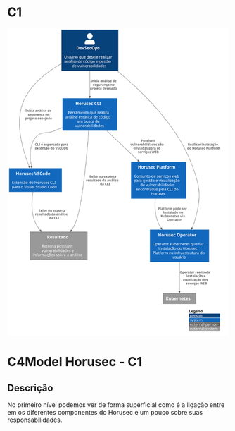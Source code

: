 # C1

![diagram](c1.svg)

# C4Model Horusec - C1

## Descrição
No primeiro nível podemos ver de forma superficial como é a ligação entre em os diferentes componentes do Horusec e um pouco sobre suas responsabilidades.

